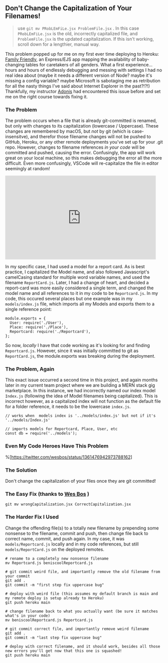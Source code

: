 ## Don't Change the Capitalization of Your Filenames!


> use `git mv PRobLEmFiLe.jsx ProblemFile.jsx` . In this case `PRobLEmFiLe.jsx` is the old, incorrectly capitalized file, and `ProblemFile.jsx` is the updated capitalization. If this isn't working, scroll down for a lengthier, manual way.



This problem popped up for me on my first ever time deploying to Heroku: [Family Friendly](https://blog.benhammond.tech/familyfriendly), an Express/EJS app mapping the availability of baby-changing tables for caretakers of all genders. What a first experience... hours and hours of endlessly debugging and messing with settings I had no real idea about (maybe it needs a different version of Node? maybe it's missing a config variable? maybe Microsoft is sabotaging me as retribution for all the nasty things I've said about Internet Explorer in the past?!?!) Thankfully, my instructor [Adonis](adonismartin.com) had encountered this issue before and set me on the right course towards fixing it. 

### The Problem

The problem occurs when a file that is already git-committed is renamed, but only with changes to its capitalization (lowercase / Uppercase). These changes are remembered by macOS, but *not* by git (which is case-insensitve), and therefor those filename changes will not be pushed to GitHub, Heroku, or any other remote deployments you've set up for your .git repo. However, changes to filename references _in your code_ will be committed and pushed, causing the error. Confusingly, the app will work great on your local machine, so this makes debugging the error all the more difficult. Even more confusingly, VSCode will re-capitalize the file in editor seemingly at random!

<iframe src="https://giphy.com/embed/3oEjHRfTZ5JDDX05fW" width="480" height="267" frameBorder="0" class="giphy-embed" allowFullScreen></iframe>

In my specific case, I had used a model for a report card. As is best practice, I capitalized the Model name, and also followed Javascript's camelCasing standard for multiple word variable names, and used the filename ```ReportCard.js```. Later, I had a change of heart, and decided a report-card was more easily considered a single term, and changed the model name and all references to it in my code to be ```Reportcard.js```. In my code, this occured several places but one example was in my ```models/index.js``` file, which imports all my Models and exports them to a single reference point: 
```
module.exports = {
  User: require('./User'),
  Place: require('./Place'),
  Reportcard: require('./Reportcard'),
};
```
So now, *locally* I have that code working as it's looking for and finding ```Reportcard.js```. However, since it was initially committed to git as ```ReportCard.js```, the module.exports was breaking during the deployment. 

### The Problem, Again

This exact issue occurred a second time in this project, and again months later in my current team project where we are building a MERN stack gig marketplace. In this instance, we had incorrectly named our index model ```Index.js``` (following the idea of Model filenames being capitalized). This is incorrect however, as a capitalized index will not function as the default file for a folder reference, it needs to be the lowercase ```index.js```.  
```
// works when  models index is '../models/index.js' but not if it's '../models/Index.js'

// imports models for Reportcard, Place, User, etc
const db = require('../models');
```

### Even My Code Heroes Have This Problem

%[https://twitter.com/wesbos/status/1361476942973788162]

### The Solution

Don't change the capitalization of your files once they are git committed! 

### The Easy Fix (thanks to  [Wes Bos](https://wesbos.com/) )

```
git mv wrongCapitalization.jsx CorrectCapitalization.jsx
```

###  The Harder Fix I Used

Change the offending file(s) to a totally new filename by prepending some nonsense to the filename, commit and push, then change file back to correct name, commit, and push again. In my case, it was ```models/Reportcard.js``` locally and in my code references, but still ```models/ReportCard.js``` on the deployed remotes.

``` 
# rename to a completely new nonsense filename
mv Reportcard.js beniscoolReportcard.js

# git commit weird file, and importantly remove the old filename from your commit
git add .
git commit -m "first step fix uppercase bug"

# deploy with weird file (this assumes my default branch is main and my remote deploy is setup already to Heroku)
git push heroku main

# change filename back to what you actually want (be sure it matches what's in your code)
mv beniscoolReportcard.js Reportcard.js

# git commit correct file, and importantly remove weird filename
git add .
git commit -m "last step fix uppercase bug"

# deploy with correct filename, and it should work, besides all those new errors you'll get now that this one is squashed!
git push heroku main
```


